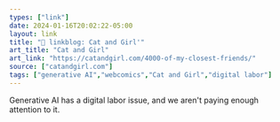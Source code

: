 ```yaml
---
types: ["link"]
date: 2024-01-16T20:02:22-05:00
layout: link
title: "🔗 linkblog: Cat and Girl'"
art_title: "Cat and Girl"
art_link: "https://catandgirl.com/4000-of-my-closest-friends/"
source: ["catandgirl.com"]
tags: ["generative AI","webcomics","Cat and Girl","digital labor"]
---
```

Generative AI has a digital labor issue, and we aren't paying enough attention to it.

